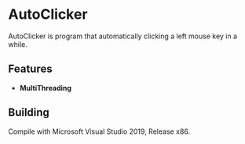 # AutoClicker

AutoClicker is program that automatically clicking a left mouse key in a while.

## Features
* **MultiThreading**

## Building
Compile with Microsoft Visual Studio 2019, Release x86.
